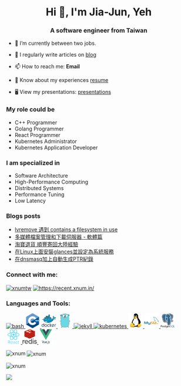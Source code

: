<h1 align="center">Hi 👋, I'm Jia-Jun, Yeh</h1>
<h3 align="center">A software engineer from Taiwan</h3>

- 🌱 I’m currently between two jobs.

- 📝 I regularly write articles on [blog](https://xnum.github.io)

- 📫 How to reach me: **Email**

- 📄 Know about my experiences [resume](https://resume.xnum.in)

- 🖥️ View my presentations: [presentations](https://www.xnum.in/slides.html)

### My role could be

- C++ Programmer
- Golang Programmer
- React Programmer
- Kubernetes Administrator
- Kubernetes Application Developer

### I am specialized in

- Software Architecture
- High-Performance Computing
- Distributed Systems
- Performance Tuning
- Low Latency

### Blogs posts
<!-- BLOG-POST-LIST:START -->
- [lvremove 遇到 contains a filesystem in use](https://xnum.github.io/2024/06/lvremove/)
- [多媒體檔案管理和下載伺服器 - 軟體篇](https://xnum.github.io/2024/05/media-storage-server/)
- [淘寶退貨 順豐寄回大陸經驗](https://xnum.github.io/2024/05/sf-china-delivery/)
- [在Linux上面安裝glances並設定為系統服務](https://xnum.github.io/2024/05/install-glances/)
- [在dnsmasq加上自動生成PTR紀錄](https://xnum.github.io/2024/05/auto-ptr-dnsmasq/)
<!-- BLOG-POST-LIST:END -->

<h3 align="left">Connect with me:</h3>
<p align="left">
<a href="https://linkedin.com/in/xnumtw" target="blank"><img align="center" src="https://raw.githubusercontent.com/rahuldkjain/github-profile-readme-generator/master/src/images/icons/Social/linked-in-alt.svg" alt="xnumtw" height="30" width="40" /></a>
<a href="https://recent.xnum.in/" target="blank"><img align="center" src="https://raw.githubusercontent.com/rahuldkjain/github-profile-readme-generator/master/src/images/icons/Social/rss.svg" alt="https://recent.xnum.in/" height="30" width="40" /></a>
</p>

<h3 align="left">Languages and Tools:</h3>
<p align="left"> <a href="https://www.gnu.org/software/bash/" target="_blank" rel="noreferrer"> <img src="https://www.vectorlogo.zone/logos/gnu_bash/gnu_bash-icon.svg" alt="bash" width="40" height="40"/> </a> <a href="https://www.w3schools.com/cpp/" target="_blank" rel="noreferrer"> <img src="https://raw.githubusercontent.com/devicons/devicon/master/icons/cplusplus/cplusplus-original.svg" alt="cplusplus" width="40" height="40"/> </a> <a href="https://www.docker.com/" target="_blank" rel="noreferrer"> <img src="https://raw.githubusercontent.com/devicons/devicon/master/icons/docker/docker-original-wordmark.svg" alt="docker" width="40" height="40"/> </a> <a href="https://golang.org" target="_blank" rel="noreferrer"> <img src="https://raw.githubusercontent.com/devicons/devicon/master/icons/go/go-original.svg" alt="go" width="40" height="40"/> </a> <a href="https://jekyllrb.com/" target="_blank" rel="noreferrer"> <img src="https://www.vectorlogo.zone/logos/jekyllrb/jekyllrb-icon.svg" alt="jekyll" width="40" height="40"/> </a> <a href="https://kubernetes.io" target="_blank" rel="noreferrer"> <img src="https://www.vectorlogo.zone/logos/kubernetes/kubernetes-icon.svg" alt="kubernetes" width="40" height="40"/> </a> <a href="https://www.linux.org/" target="_blank" rel="noreferrer"> <img src="https://raw.githubusercontent.com/devicons/devicon/master/icons/linux/linux-original.svg" alt="linux" width="40" height="40"/> </a> <a href="https://www.mysql.com/" target="_blank" rel="noreferrer"> <img src="https://raw.githubusercontent.com/devicons/devicon/master/icons/mysql/mysql-original-wordmark.svg" alt="mysql" width="40" height="40"/> </a> <a href="https://www.postgresql.org" target="_blank" rel="noreferrer"> <img src="https://raw.githubusercontent.com/devicons/devicon/master/icons/postgresql/postgresql-original-wordmark.svg" alt="postgresql" width="40" height="40"/> </a> <a href="https://reactjs.org/" target="_blank" rel="noreferrer"> <img src="https://raw.githubusercontent.com/devicons/devicon/master/icons/react/react-original-wordmark.svg" alt="react" width="40" height="40"/> </a> <a href="https://redis.io" target="_blank" rel="noreferrer"> <img src="https://raw.githubusercontent.com/devicons/devicon/master/icons/redis/redis-original-wordmark.svg" alt="redis" width="40" height="40"/> </a> <a href="https://vuejs.org/" target="_blank" rel="noreferrer"> <img src="https://raw.githubusercontent.com/devicons/devicon/master/icons/vuejs/vuejs-original-wordmark.svg" alt="vuejs" width="40" height="40"/> </a> </p>

<p><img align="left" src="https://github-readme-stats.vercel.app/api/top-langs?username=xnum&show_icons=true&locale=en&layout=compact" alt="xnum" /></p>

<p>&nbsp;<img align="center" src="https://github-readme-stats.vercel.app/api?username=xnum&show_icons=true&locale=en" alt="xnum" /></p>

<p><img align="center" src="https://github-readme-streak-stats.herokuapp.com/?user=xnum&" alt="xnum" /></p>



<img src="https://komarev.com/ghpvc/?username=xnum&style=for-the-badge" />
